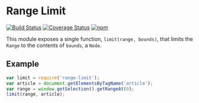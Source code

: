 # Range Limit

[![Build Status](https://travis-ci.org/tilgovi/range-limit.svg)](https://travis-ci.org/tilgovi/range-limit)
[![Coverage Status](https://coveralls.io/repos/tilgovi/range-limit/badge.svg?branch=master&service=github)](https://coveralls.io/github/tilgovi/range-limit?branch=master)
[![npm](https://img.shields.io/npm/v/range-limit.svg)](https://www.npmjs.com/package/range-limit)

This module exposes a single function, `limit(range, bounds)`, that limits the
`Range` to the contents of `bounds`, a `Node`.

## Example

```javascript
var limit = require('range-limit');
var article = document.getElementsByTagName('article');
var range = window.getSelection().getRangeAt(0);
limit(range, article);
```
